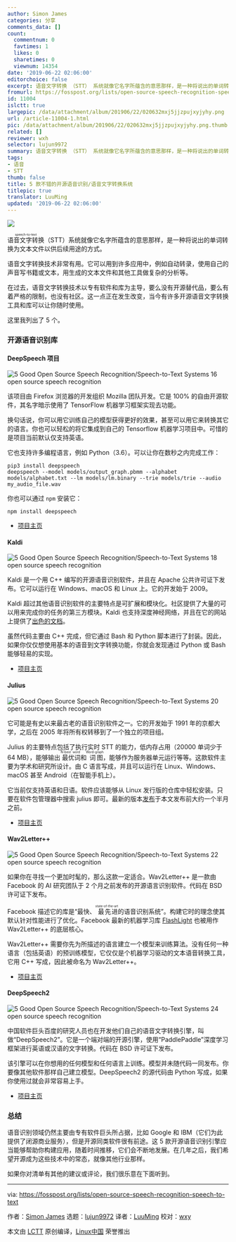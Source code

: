 ```yaml
---
author: Simon James
categories: 分享
comments_data: []
count:
  commentnum: 0
  favtimes: 1
  likes: 0
  sharetimes: 0
  viewnum: 14354
date: '2019-06-22 02:06:00'
editorchoice: false
excerpt: 语音文字转换 （STT） 系统就像它名字所蕴含的意思那样，是一种将说出的单词转换为文本文件以供后续用途的方式。
fromurl: https://fosspost.org/lists/open-source-speech-recognition-speech-to-text
id: 11004
islctt: true
largepic: /data/attachment/album/201906/22/020632mxj5jjzpujxyjyhy.png
url: /article-11004-1.html
pic: /data/attachment/album/201906/22/020632mxj5jjzpujxyjyhy.png.thumb.jpg
related: []
reviewer: wxh
selector: lujun9972
summary: 语音文字转换 （STT） 系统就像它名字所蕴含的意思那样，是一种将说出的单词转换为文本文件以供后续用途的方式。
tags:
- 语音
- STT
thumb: false
title: 5 款不错的开源语音识别/语音文字转换系统
titlepic: true
translator: LuuMing
updated: '2019-06-22 02:06:00'
---
```


![](/data/attachment/album/201906/22/020632mxj5jjzpujxyjyhy.png)


<ruby> 语音文字转换 <rt>  speech-to-text </rt></ruby>（STT）系统就像它名字所蕴含的意思那样，是一种将说出的单词转换为文本文件以供后续用途的方式。


语音文字转换技术非常有用。它可以用到许多应用中，例如自动转录，使用自己的声音写书籍或文本，用生成的文本文件和其他工具做复杂的分析等。


在过去，语音文字转换技术以专有软件和库为主导，要么没有开源替代品，要么有着严格的限制，也没有社区。这一点正在发生改变，当今有许多开源语音文字转换工具和库可以让你随时使用。


这里我列出了 5 个。


### 开源语音识别库


#### DeepSpeech 项目


![](/data/attachment/album/201906/22/020634a9mxmrc8t8c5xdmt.png "5 Good Open Source Speech Recognition/Speech-to-Text Systems 16 open source speech recognition")


该项目由 Firefox 浏览器的开发组织 Mozilla 团队开发。它是 100% 的自由开源软件，其名字暗示使用了 TensorFlow 机器学习框架实现去功能。


换句话说，你可以用它训练自己的模型获得更好的效果，甚至可以用它来转换其它的语言。你也可以轻松的将它集成到自己的 Tensorflow 机器学习项目中。可惜的是项目当前默认仅支持英语。


它也支持许多编程语言，例如 Python（3.6）。可以让你在数秒之内完成工作：



```
pip3 install deepspeech
deepspeech --model models/output_graph.pbmm --alphabet models/alphabet.txt --lm models/lm.binary --trie models/trie --audio my_audio_file.wav
```

你也可以通过 `npm` 安装它：



```
npm install deepspeech
```

* [项目主页](https://github.com/mozilla/DeepSpeech)


#### Kaldi


![](/data/attachment/album/201906/22/020635sy16ij2gcxsyyyjo.png "5 Good Open Source Speech Recognition/Speech-to-Text Systems 18 open source speech recognition")


Kaldi 是一个用 C++ 编写的开源语音识别软件，并且在 Apache 公共许可证下发布。它可以运行在 Windows、macOS 和 Linux 上。它的开发始于 2009。


Kaldi 超过其他语音识别软件的主要特点是可扩展和模块化。社区提供了大量的可以用来完成你的任务的第三方模块。Kaldi 也支持深度神经网络，并且在它的网站上提供了[出色的文档](http://kaldi-asr.org/doc/index.html)。


虽然代码主要由 C++ 完成，但它通过 Bash 和 Python 脚本进行了封装。因此，如果你仅仅想使用基本的语音到文字转换功能，你就会发现通过 Python 或 Bash 能够轻易的实现。


* [项目主页](http://kaldi-asr.org)


#### Julius


![](/data/attachment/album/201906/22/020639lmhy99t1jtsrj7qz.png "5 Good Open Source Speech Recognition/Speech-to-Text Systems 20 open source speech recognition")


它可能是有史以来最古老的语音识别软件之一。它的开发始于 1991 年的京都大学，之后在 2005 年将所有权转移到了一个独立的项目组。


Julius 的主要特点包括了执行实时 STT 的能力，低内存占用（20000 单词少于 64 MB），能够输出<ruby> 最优词 <rt>  N-best word </rt></ruby>和<ruby> 词图 <rt>  Word-graph </rt></ruby>，能够作为服务器单元运行等等。这款软件主要为学术和研究所设计。由 C 语言写成，并且可以运行在 Linux、Windows、macOS 甚至 Android（在智能手机上）。


它当前仅支持英语和日语。软件应该能够从 Linux 发行版的仓库中轻松安装。只要在软件包管理器中搜索 julius 即可。最新的版本[发布](https://github.com/julius-speech/julius/releases)于本文发布前大约一个半月之前。


* [项目主页](https://github.com/julius-speech/julius)


#### Wav2Letter++


![](/data/attachment/album/201906/22/020641f2mh558u8y5mu82h.png "5 Good Open Source Speech Recognition/Speech-to-Text Systems 22 open source speech recognition")


如果你在寻找一个更加时髦的，那么这款一定适合。Wav2Letter++ 是一款由 Facebook 的 AI 研究团队于 2 个月之前发布的开源语言识别软件。代码在 BSD 许可证下发布。


Facebook 描述它的库是“最快、<ruby> 最先进 <rt>  state-of-the-art </rt></ruby>的语音识别系统”。构建它时的理念使其默认针对性能进行了优化。Facebook 最新的机器学习库 [FlashLight](https://github.com/facebookresearch/flashlight) 也被用作 Wav2Letter++ 的底层核心。


Wav2Letter++ 需要你先为所描述的语言建立一个模型来训练算法。没有任何一种语言（包括英语）的预训练模型，它仅仅是个机器学习驱动的文本语音转换工具，它用 C++ 写成，因此被命名为 Wav2Letter++。


* [项目主页](https://github.com/facebookresearch/wav2letter)


#### DeepSpeech2


![](/data/attachment/album/201906/22/020643yd07u90qzbphdpdp.png "5 Good Open Source Speech Recognition/Speech-to-Text Systems 24 open source speech recognition")


中国软件巨头百度的研究人员也在开发他们自己的语音文字转换引擎，叫做“DeepSpeech2”。它是一个端对端的开源引擎，使用“PaddlePaddle”深度学习框架进行英语或汉语的文字转换。代码在 BSD 许可证下发布。


该引擎可以在你想用的任何模型和任何语言上训练。模型并未随代码一同发布。你要像其他软件那样自己建立模型。DeepSpeech2 的源代码由 Python 写成，如果你使用过就会非常容易上手。


* [项目主页](https://github.com/PaddlePaddle/DeepSpeech)


### 总结


语音识别领域仍然主要由专有软件巨头所占据，比如 Google 和 IBM（它们为此提供了闭源商业服务），但是开源同类软件很有前途。这 5 款开源语音识别引擎应当能够帮助你构建应用，随着时间推移，它们会不断地发展。在几年之后，我们希望开源成为这些技术中的常态，就像其他行业那样。


如果你对清单有其他的建议或评论，我们很乐意在下面听到。




---


via: <https://fosspost.org/lists/open-source-speech-recognition-speech-to-text>


作者：[Simon James](https://fosspost.org/author/simonjames) 选题：[lujun9972](https://github.com/lujun9972) 译者：[LuuMing](https://github.com/LuuMing) 校对：[wxy](https://github.com/wxy)


本文由 [LCTT](https://github.com/LCTT/TranslateProject) 原创编译，[Linux中国](https://linux.cn/) 荣誉推出